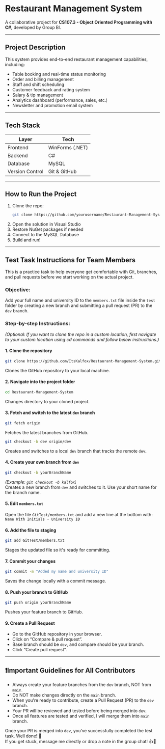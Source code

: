 # Restaurant Management System

A collaborative project for **CS107.3 - Object Oriented Programming with C#**, developed by Group BI.

---

## Project Description

This system provides end-to-end restaurant management capabilities, including:

- Table booking and real-time status monitoring
- Order and billing management
- Staff and shift scheduling
- Customer feedback and rating system
- Salary & tip management
- Analytics dashboard (performance, sales, etc.)
- Newsletter and promotion email system

---

## Tech Stack

| Layer | Tech |
|-------|------|
| Frontend | WinForms (.NET) |
| Backend | C# |
| Database | MySQL |
| Version Control | Git & GitHub |

---

## How to Run the Project

1. Clone the repo:
   ```bash
   git clone https://github.com/yourusername/Restaurant-Management-System.git
   ```
2. Open the solution in Visual Studio
3. Restore NuGet packages if needed
4. Connect to the MySQL Database
5. Build and run!

---

## Test Task Instructions for Team Members

This is a practice task to help everyone get comfortable with Git, branches, and pull requests before we start working on the actual project.

### Objective:
Add your full name and university ID to the `members.txt` file inside the `test` folder by creating a new branch and submitting a pull request (PR) to the `dev` branch.

### Step-by-step Instructions:

*(Optional: If you want to clone the repo in a custom location, first navigate to your custom location using cd commands and follow below instructions.)*
#### 1. Clone the repository  
```bash
git clone https://github.com/ItsKalfox/Restaurant-Management-System.git
```  
Clones the GitHub repository to your local machine.

#### 2. Navigate into the project folder  
```bash
cd Restaurant-Management-System
```  
Changes directory to your cloned project.

#### 3. Fetch and switch to the latest `dev` branch  
```bash
git fetch origin
```  
Fetches the latest branches from GitHub.  
```bash
git checkout -b dev origin/dev
```  
Creates and switches to a local `dev` branch that tracks the remote `dev`.

#### 4. Create your own branch from `dev`  
```bash
git checkout -b yourBranchName
```  
*(Example: `git checkout -b kalfox`)*  
Creates a new branch from `dev` and switches to it. Use your short name for the branch name.

#### 5. Edit `members.txt`  
Open the file `GitTest/members.txt` and add a new line at the bottom with:  
`Name With Initials - University ID`

#### 6. Add the file to staging  
```bash
git add GitTest/members.txt
```
Stages the updated file so it's ready for committing.

#### 7. Commit your changes  
```bash
git commit -m "Added my name and university ID"
```  
Saves the change locally with a commit message.

#### 8. Push your branch to GitHub  
```bash
git push origin yourBranchName
```  
Pushes your feature branch to GitHub.

#### 9. Create a Pull Request  
- Go to the GitHub repository in your browser.  
- Click on “Compare & pull request”.  
- Base branch should be `dev`, and compare should be your branch.  
- Click “Create pull request”.

---

## ❗Important Guidelines for All Contributors  
- Always create your feature branches from the `dev` branch, NOT from `main`.
- Do NOT make changes directly on the `main` branch.
- When you're ready to contribute, create a Pull Request (PR) to the `dev` branch.
- Your PR will be reviewed and tested before being merged into `dev`.
- Once all features are tested and verified, I will merge them into `main` branch.

Once your PR is merged into `dev`, you’ve successfully completed the test task. Well done! 🎉  
If you get stuck, message me directly or drop a note in the group chat! 👍🦊